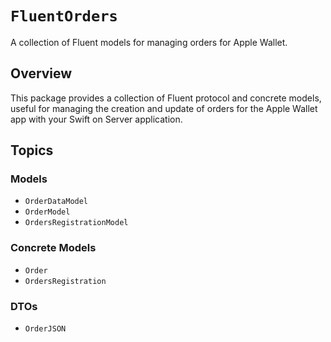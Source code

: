 # ``FluentOrders``

A collection of Fluent models for managing orders for Apple Wallet.

## Overview

This package provides a collection of Fluent protocol and concrete models, useful for managing the creation and update of orders for the Apple Wallet app with your Swift on Server application.

## Topics

### Models

- ``OrderDataModel``
- ``OrderModel``
- ``OrdersRegistrationModel``

### Concrete Models

- ``Order``
- ``OrdersRegistration``

### DTOs

- ``OrderJSON``
